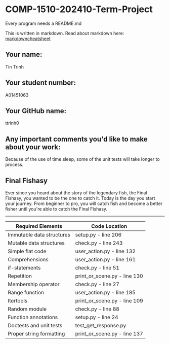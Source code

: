 # COMP-1510-202410-Term-Project

Every program needs a README.md

This is written in markdown. Read about markdown here: [markdowncheatsheet](https://www.markdownguide.org/cheat-sheet/)

## Your name:
Tin Trinh

## Your student number:
A01451063

## Your GitHub name:
ttrinh0

## Any important comments you'd like to make about your work:
Because of the use of time.sleep, some of the unit tests will take longer to process.

## Final Fishasy
Ever since you heard about the story of the legendary fish, the Final Fishasy, you wanted to be the one to catch it.
Today is the day you start your journey. From beginner to pro, you will catch fish and become a better fisher until you're able to 
catch the Final Fishasy.

---

| Required Elements                 | Code Location                |
|-----------------------------------|------------------------------|
| Immutable data structures         | setup.py - line 206          |
| Mutable data structures           | check.py - line 243          |
| Simple flat code                  | user_action.py - line 132    |
| Comprehensions                    | user_action.py - line 161    |
| if-statements                     | check.py - line 51           |
| Repetition                        | print_or_scene.py - line 130 |
| Membership operator               | check.py - line 27           |
| Range function                    | user_action.py - line 185    |
| Itertools                         | print_or_scene.py - line 109 |
| Random module                     | check.py - line 88           |
| Function annotations              | setup.py - line 24           |
| Doctests and unit tests           | test_get_response.py         |
| Proper string formatting          | print_or_scene.py - line 137 |